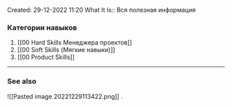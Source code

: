 Created: 29-12-2022 11:20
What It Is:: Вся полезная информация 

### Категории навыков
1. [[00 Hard Skills Менеджера проектов]]
2. [[00 Soft Skills (Мягкие навыки)]]
3. [[00 Product Skills]] 
__________
### See also
![[Pasted image 20221229113422.png]]  . 